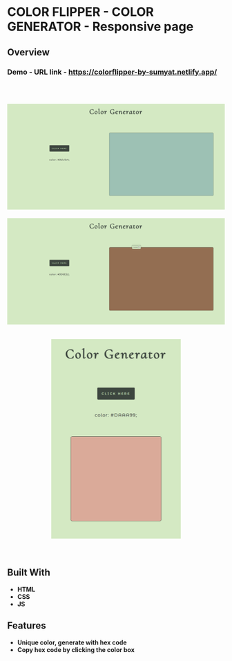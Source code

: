 # COLOR FLIPPER - COLOR GENERATOR - Responsive page

## Overview

  <h3>     Demo - URL link - 
    <a href="https://colorflipper-by-sumyat.netlify.app/">
    https://colorflipper-by-sumyat.netlify.app/
    </a>
  </h3>

<br/>
<br/>

![](demo/large-screen.png)
<br/>
<br/>
![](demo/large-screen-copy.png)
<br/>
<br/>
<div align="center">
<img src="demo/small-screen.png" width="300">
</div>
<br/>
<br/>

## Built With

- **HTML** 
- **CSS** 
- **JS**

## Features

- **Unique color, generate with hex code**
- **Copy hex code by clicking the color box**
